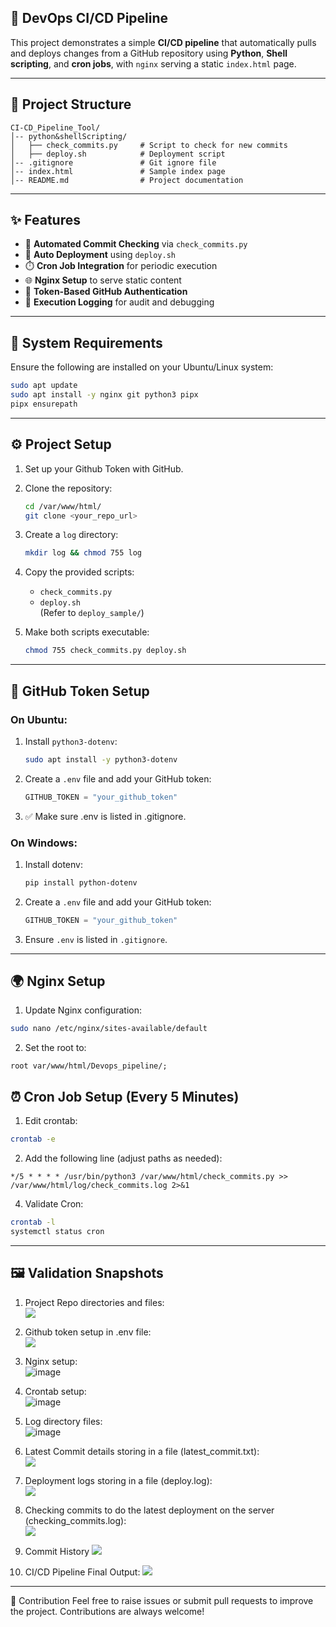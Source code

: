 ## 🚀 DevOps CI/CD Pipeline

This project demonstrates a simple **CI/CD pipeline** that automatically pulls and deploys changes from a GitHub repository using **Python**, **Shell scripting**, and **cron jobs**, with `nginx` serving a static `index.html` page.

---

## 📁 Project Structure

```
CI-CD_Pipeline_Tool/
│-- python&shellScripting/
│   ├── check_commits.py     # Script to check for new commits
│   ├── deploy.sh            # Deployment script
│-- .gitignore               # Git ignore file
│-- index.html               # Sample index page
│-- README.md                # Project documentation
```
---

## ✨ Features

- 🔁 **Automated Commit Checking** via `check_commits.py`
- 🚚 **Auto Deployment** using `deploy.sh`
- ⏱️ **Cron Job Integration** for periodic execution
- 🌐 **Nginx Setup** to serve static content
- 🔐 **Token-Based GitHub Authentication**
- 📄 **Execution Logging** for audit and debugging

---

## 🧰 System Requirements

Ensure the following are installed on your Ubuntu/Linux system:

```bash
sudo apt update
sudo apt install -y nginx git python3 pipx
pipx ensurepath
```
---

## ⚙️ Project Setup

1. Set up your Github Token with GitHub.
2. Clone the repository:
   ```bash
   cd /var/www/html/
   git clone <your_repo_url>
   ```
3. Create a `log` directory:
   ```bash
   mkdir log && chmod 755 log
   ```

4. Copy the provided scripts:
   - `check_commits.py`
   - `deploy.sh`  
   (Refer to `deploy_sample/`)

5. Make both scripts executable:
   ```bash
   chmod 755 check_commits.py deploy.sh
   ```
---

## 🔐 GitHub Token Setup

### On Ubuntu:
1. Install `python3-dotenv`:
   ```bash
   sudo apt install -y python3-dotenv
   ```
2. Create a `.env` file and add your GitHub token:
   ```python
   GITHUB_TOKEN = "your_github_token"
   ```
3. ✅ Make sure .env is listed in .gitignore.

### On Windows:
1. Install dotenv:
   ```bash
   pip install python-dotenv
   ```
2. Create a `.env` file and add your GitHub token:
   ```python
   GITHUB_TOKEN = "your_github_token"
   ```
3. Ensure `.env` is listed in `.gitignore`.
---

## 🌍 Nginx Setup

1. Update Nginx configuration:

```bash
sudo nano /etc/nginx/sites-available/default
```

2. Set the root to:

```nginx
root var/www/html/Devops_pipeline/;
```


## ⏰ Cron Job Setup (Every 5 Minutes)

1. Edit crontab:

```bash
crontab -e
```


2. Add the following line (adjust paths as needed):

```cron
*/5 * * * * /usr/bin/python3 /var/www/html/check_commits.py >> /var/www/html/log/check_commits.log 2>&1
```

4. Validate Cron:

```bash
crontab -l
systemctl status cron
```
---

## 🖼️ Validation Snapshots
1. Project Repo directories and files:<br>
<img  src="https://github.com/praysap/Devops_pipeline/blob/main/Screenshot/project.png" /><br>

2. Github token setup in .env file:<br>
<img  src="https://github.com/praysap/Devops_pipeline/blob/main/Screenshot/directory.png" /><br>

3. Nginx setup:<br>
<img  alt="image" src="https://github.com/praysap/Devops_pipeline/blob/main/Screenshot/server_nginx.png" /><br>

4. Crontab setup:<br>
<img  alt="image" src="https://github.com/praysap/Devops_pipeline/blob/main/Screenshot/crontab.png" /><br>

5. Log directory files:<br>
<img  alt="image" src="https://github.com/praysap/Devops_pipeline/blob/main/Screenshot/logs.png" /><br>

6. Latest Commit details storing in a file (latest_commit.txt):<br>
<img  src="https://github.com/praysap/Devops_pipeline/blob/main/Screenshot/commit.png" /><br>

7. Deployment logs storing in a file (deploy.log):<br>
<img  src="https://github.com/praysap/Devops_pipeline/blob/main/Screenshot/deploy_logs_file.png" /><br>

8. Checking commits to do the latest deployment on the server (checking_commits.log):<br>
<img  src="https://github.com/praysap/Devops_pipeline/blob/main/Screenshot/Check_New_commit.png" /><br>


9. Commit History
<img  src="https://github.com/praysap/Devops_pipeline/blob/main/Screenshot/Commit_histroy.png" /><br>

10. CI/CD Pipeline Final Output:
<img  src="https://github.com/praysap/Devops_pipeline/blob/main/Screenshot/output_Final.png" /><br>
---

🙌 Contribution
Feel free to raise issues or submit pull requests to improve the project. Contributions are always welcome!

